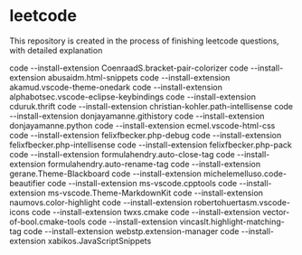 # leetcode
This repository is created in the process of finishing leetcode questions, with detailed explanation


code --install-extension CoenraadS.bracket-pair-colorizer
code --install-extension abusaidm.html-snippets
code --install-extension akamud.vscode-theme-onedark
code --install-extension alphabotsec.vscode-eclipse-keybindings
code --install-extension cduruk.thrift
code --install-extension christian-kohler.path-intellisense
code --install-extension donjayamanne.githistory
code --install-extension donjayamanne.python
code --install-extension ecmel.vscode-html-css
code --install-extension felixfbecker.php-debug
code --install-extension felixfbecker.php-intellisense
code --install-extension felixfbecker.php-pack
code --install-extension formulahendry.auto-close-tag
code --install-extension formulahendry.auto-rename-tag
code --install-extension gerane.Theme-Blackboard
code --install-extension michelemelluso.code-beautifier
code --install-extension ms-vscode.cpptools
code --install-extension ms-vscode.Theme-MarkdownKit
code --install-extension naumovs.color-highlight
code --install-extension robertohuertasm.vscode-icons
code --install-extension twxs.cmake
code --install-extension vector-of-bool.cmake-tools
code --install-extension vincaslt.highlight-matching-tag
code --install-extension webstp.extension-manager
code --install-extension xabikos.JavaScriptSnippets
